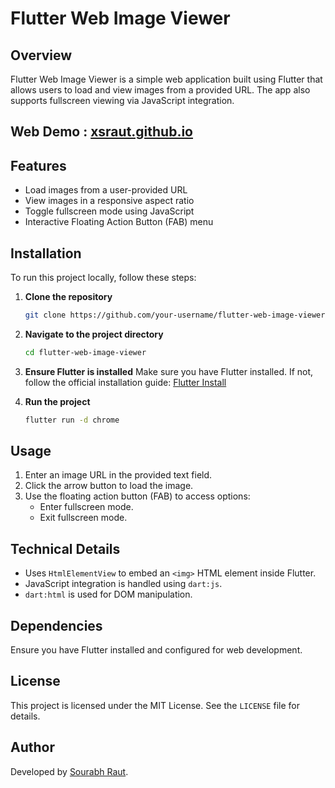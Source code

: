 # Flutter Web Image Viewer

## Overview
Flutter Web Image Viewer is a simple web application built using Flutter that allows users to load and view images from a provided URL. The app also supports fullscreen viewing via JavaScript integration.

## Web Demo : [xsraut.github.io](https://xsraut.github.io/)

## Features
- Load images from a user-provided URL
- View images in a responsive aspect ratio
- Toggle fullscreen mode using JavaScript
- Interactive Floating Action Button (FAB) menu

## Installation
To run this project locally, follow these steps:

1. **Clone the repository**
   ```sh
   git clone https://github.com/your-username/flutter-web-image-viewer.git
   ```
2. **Navigate to the project directory**
   ```sh
   cd flutter-web-image-viewer
   ```
3. **Ensure Flutter is installed**
   Make sure you have Flutter installed. If not, follow the official installation guide: [Flutter Install](https://flutter.dev/docs/get-started/install)

4. **Run the project**
   ```sh
   flutter run -d chrome
   ```

## Usage
1. Enter an image URL in the provided text field.
2. Click the arrow button to load the image.
3. Use the floating action button (FAB) to access options:
   - Enter fullscreen mode.
   - Exit fullscreen mode.

## Technical Details
- Uses `HtmlElementView` to embed an `<img>` HTML element inside Flutter.
- JavaScript integration is handled using `dart:js`.
- `dart:html` is used for DOM manipulation.

## Dependencies
Ensure you have Flutter installed and configured for web development.

## License
This project is licensed under the MIT License. See the `LICENSE` file for details.

## Author
Developed by [Sourabh Raut](https://github.com/xsraut).
